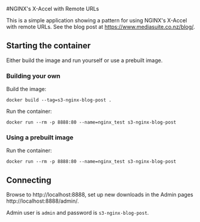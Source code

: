 #NGINX's X-Accel with Remote URLs

This is a simple application showing a pattern for using NGINX's X-Accel with remote URLs. See the blog post at https://www.mediasuite.co.nz/blog/.

## Starting the container

Either build the image and run yourself or use a prebuilt image.

### Building your own

Build the image:

`docker build --tag=s3-nginx-blog-post .`

Run the container:

`docker run --rm -p 8888:80 --name=nginx_test s3-nginx-blog-post`

### Using a prebuilt image

Run the container:

`docker run --rm -p 8888:80 --name=nginx_test s3-nginx-blog-post`

## Connecting

Browse to http://localhost:8888, set up new downloads in the Admin pages http://localhost:8888/admin/.

Admin user is `admin` and password is `s3-nginx-blog-post`.
 